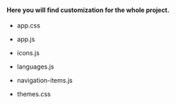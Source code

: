 #### Here you will find customization for the whole project.

- app.css

- app.js

- icons.js

- languages.js

- navigation-items.js

- themes.css


